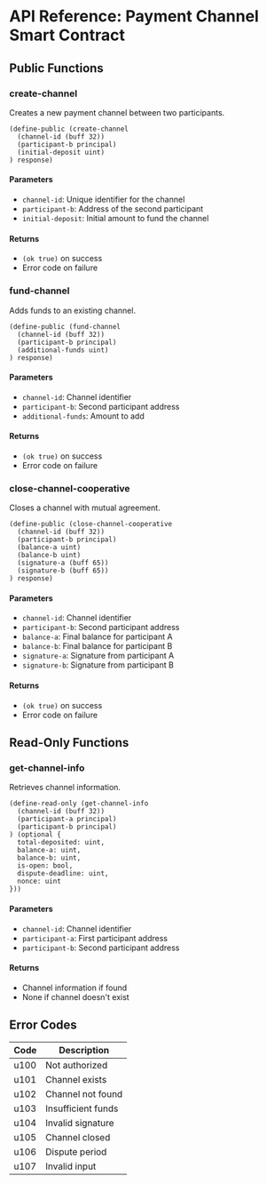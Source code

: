 # API Reference: Payment Channel Smart Contract

## Public Functions

### create-channel

Creates a new payment channel between two participants.

```clarity
(define-public (create-channel
  (channel-id (buff 32))
  (participant-b principal)
  (initial-deposit uint)
) response)
```

#### Parameters

- `channel-id`: Unique identifier for the channel
- `participant-b`: Address of the second participant
- `initial-deposit`: Initial amount to fund the channel

#### Returns

- `(ok true)` on success
- Error code on failure

### fund-channel

Adds funds to an existing channel.

```clarity
(define-public (fund-channel
  (channel-id (buff 32))
  (participant-b principal)
  (additional-funds uint)
) response)
```

#### Parameters

- `channel-id`: Channel identifier
- `participant-b`: Second participant address
- `additional-funds`: Amount to add

#### Returns

- `(ok true)` on success
- Error code on failure

### close-channel-cooperative

Closes a channel with mutual agreement.

```clarity
(define-public (close-channel-cooperative
  (channel-id (buff 32))
  (participant-b principal)
  (balance-a uint)
  (balance-b uint)
  (signature-a (buff 65))
  (signature-b (buff 65))
) response)
```

#### Parameters

- `channel-id`: Channel identifier
- `participant-b`: Second participant address
- `balance-a`: Final balance for participant A
- `balance-b`: Final balance for participant B
- `signature-a`: Signature from participant A
- `signature-b`: Signature from participant B

#### Returns

- `(ok true)` on success
- Error code on failure

## Read-Only Functions

### get-channel-info

Retrieves channel information.

```clarity
(define-read-only (get-channel-info
  (channel-id (buff 32))
  (participant-a principal)
  (participant-b principal)
) (optional {
  total-deposited: uint,
  balance-a: uint,
  balance-b: uint,
  is-open: bool,
  dispute-deadline: uint,
  nonce: uint
}))
```

#### Parameters

- `channel-id`: Channel identifier
- `participant-a`: First participant address
- `participant-b`: Second participant address

#### Returns

- Channel information if found
- None if channel doesn't exist

## Error Codes

| Code | Description        |
| ---- | ------------------ |
| u100 | Not authorized     |
| u101 | Channel exists     |
| u102 | Channel not found  |
| u103 | Insufficient funds |
| u104 | Invalid signature  |
| u105 | Channel closed     |
| u106 | Dispute period     |
| u107 | Invalid input      |
